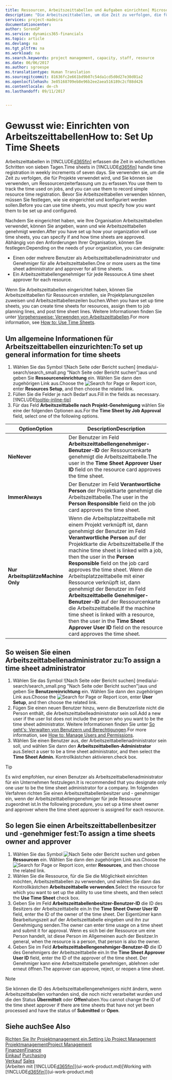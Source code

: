```yaml
---
title: Ressourcen, Arbeitszeittabellen und Aufgaben einrichten| Microsoft Docs
description: "Die Arbeitszeittabellen, um die Zeit zu verfolgen, die für Projekte verwendet wurde und Ressourcen verwendet wurde und halfen Ihnen mit Projektmanagement, der Stellenbesetzung und der Kapazität"
services: project-madeira
documentationcenter: 
author: SorenGP
ms.service: dynamics365-financials
ms.topic: article
ms.devlang: na
ms.tgt_pltfrm: na
ms.workload: na
ms.search.keywords: project management, capacity, staff, resource
ms.date: 06/06/2017
ms.author: sgroespe
ms.translationtype: Human Translation
ms.sourcegitcommit: 81636fc2e661bd9b07c54da1cd5d0d27e30d01a2
ms.openlocfilehash: 3e85168709eb8e96b2ee2aea516189c2cf88d426
ms.contentlocale: de-ch
ms.lasthandoff: 09/11/2017


---
```

# <a name="how-to-set-up-time-sheets"></a><span data-ttu-id="2ce5c-103">Gewusst wie: Einrichten von Arbeitszeittabellen</span><span class="sxs-lookup"><span data-stu-id="2ce5c-103">How to: Set Up Time Sheets</span></span>
<span data-ttu-id="2ce5c-104">Arbeitszeittabellen in [!INCLUDE[d365fin](includes/d365fin_md.md)] erfassen die Zeit in wöchentlichen Schritten von sieben Tagen.</span><span class="sxs-lookup"><span data-stu-id="2ce5c-104">Time sheets in [!INCLUDE[d365fin](includes/d365fin_md.md)] handle time registration in weekly increments of seven days.</span></span> <span data-ttu-id="2ce5c-105">Sie verwenden sie, um die Zeit zu verfolgen, die für Projekte verwendet wird, und Sie können sie verwenden, um Ressourcenzeiterfassung um zu erfassen.</span><span class="sxs-lookup"><span data-stu-id="2ce5c-105">You use them to track the time used on jobs, and you can use them to record simple resource time registration.</span></span> <span data-ttu-id="2ce5c-106">Bevor Sie Arbeitszeittabellen verwenden können, müssen Sie festlegen, wie sie eingerichtet und konfiguriert werden sollen.</span><span class="sxs-lookup"><span data-stu-id="2ce5c-106">Before you can use time sheets, you must specify how you want them to be set up and configured.</span></span>

<span data-ttu-id="2ce5c-107">Nachdem Sie eingerichtet haben, wie Ihre Organisation Arbeitszeittabellen verwendet, können Sie angeben, wann und wie Arbeitszeittabellen genehmigt werden.</span><span class="sxs-lookup"><span data-stu-id="2ce5c-107">After you have set up how your organization will use time sheets, you can specify if and how time sheets are approved.</span></span> <span data-ttu-id="2ce5c-108">Abhängig von den Anforderungen Ihrer Organisation, können Sie festlegen:</span><span class="sxs-lookup"><span data-stu-id="2ce5c-108">Depending on the needs of your organization, you can designate:</span></span>

* <span data-ttu-id="2ce5c-109">Einen oder mehrere Benutzer als Arbeitszeittabellenadministrator und Genehmiger für alle Arbeitszeittabellen.</span><span class="sxs-lookup"><span data-stu-id="2ce5c-109">One or more users as the time sheet administrator and approver for all time sheets.</span></span>
* <span data-ttu-id="2ce5c-110">Ein Arbeitszeittabellengenehmiger für jede Ressource.</span><span class="sxs-lookup"><span data-stu-id="2ce5c-110">A time sheet approver for each resource.</span></span>

<span data-ttu-id="2ce5c-111">Wenn Sie Arbeitszeittabellen eingerichtet haben, können Sie Arbeitszeittabellen für Ressourcen erstellen, sie Projektplanungszeilen zuweisen und Arbeitszeittabellenzeilen buchen.</span><span class="sxs-lookup"><span data-stu-id="2ce5c-111">When you have set up time sheets, you can create time sheets for resources, assign them to job planning lines, and post time sheet lines.</span></span> <span data-ttu-id="2ce5c-112">Weitere Informationen finden Sie unter [Vorgehensweise: Verwenden von Arbeitszeittabellen](projects-how-use-time-sheets.md).</span><span class="sxs-lookup"><span data-stu-id="2ce5c-112">For more information, see [How to: Use Time Sheets](projects-how-use-time-sheets.md).</span></span>

## <a name="to-set-up-general-information-for-time-sheets"></a><span data-ttu-id="2ce5c-113">Um allgemeine Informationen für Arbeitszeittabellen einzurichten:</span><span class="sxs-lookup"><span data-stu-id="2ce5c-113">To set up general information for time sheets</span></span>
1. <span data-ttu-id="2ce5c-114">Wählen Sie das Symbol ![Nach Seite oder Bericht suchen] (media/ui-search/search_small.png "Nach Seite oder Bericht suchen")aus und geben Sie **Ressourceneinrichtung** ein. Wählen Sie dann den zugehörigen Link aus.</span><span class="sxs-lookup"><span data-stu-id="2ce5c-114">Choose the ![Search for Page or Report](media/ui-search/search_small.png "Search for Page or Report icon") icon, enter **Resources Setup**, and then choose the related link.</span></span>  
2. <span data-ttu-id="2ce5c-115">Füllen Sie die Felder je nach Bedarf aus.</span><span class="sxs-lookup"><span data-stu-id="2ce5c-115">Fill in the fields as necessary.</span></span> [!INCLUDE[tooltip-inline-tip](includes/tooltip-inline-tip_md.md)]
3. <span data-ttu-id="2ce5c-116">Für das Feld **Arbeitszeittabelle nach Projekt-Genehmigung** wählen Sie eine der folgenden Optionen aus.</span><span class="sxs-lookup"><span data-stu-id="2ce5c-116">For the **Time Sheet by Job Approval** field, select one of the following options.</span></span>

| <span data-ttu-id="2ce5c-117">Option</span><span class="sxs-lookup"><span data-stu-id="2ce5c-117">Option</span></span> | <span data-ttu-id="2ce5c-118">Description</span><span class="sxs-lookup"><span data-stu-id="2ce5c-118">Description</span></span> |
| --- | --- |
| <span data-ttu-id="2ce5c-119">**Nie**</span><span class="sxs-lookup"><span data-stu-id="2ce5c-119">**Never**</span></span> |<span data-ttu-id="2ce5c-120">Der Benutzer im Feld **Arbeitszeittabellengenehmiger-Benutzer-ID** der Ressourcenkarte genehmigt die Arbeitszeittabelle.</span><span class="sxs-lookup"><span data-stu-id="2ce5c-120">The user in the **Time Sheet Approver User ID** field on the resource card approves the time sheet.</span></span> |
| <span data-ttu-id="2ce5c-121">**Immer**</span><span class="sxs-lookup"><span data-stu-id="2ce5c-121">**Always**</span></span> |<span data-ttu-id="2ce5c-122">Der Benutzer im Feld **Verantwortliche Person** der Projektkarte genehmigt die Arbeitszeittabelle.</span><span class="sxs-lookup"><span data-stu-id="2ce5c-122">The user in the **Person Responsible** field on the job card approves the time sheet.</span></span> |
| <span data-ttu-id="2ce5c-123">**Nur Arbeitsplätze**</span><span class="sxs-lookup"><span data-stu-id="2ce5c-123">**Machine Only**</span></span> |<span data-ttu-id="2ce5c-124">Wenn die Arbeitsplatzzeittabelle mit einem Projekt verknüpft ist, dann genehmigt der Benutzer im Feld **Verantwortliche Person** auf der Projektkarte die Arbeitszeittabelle.</span><span class="sxs-lookup"><span data-stu-id="2ce5c-124">If the machine time sheet is linked with a job, then the user in the **Person Responsible** field on the job card approves the time sheet.</span></span> <span data-ttu-id="2ce5c-125">Wenn die Arbeitsplatzzeittabelle mit einer Ressource verknüpft ist, dann genehmigt der Benutzer im Feld **Arbeitszeittabelle Genehmiger-Benutzer-ID** auf der Ressourcenkarte die Arbeitszeittabelle.</span><span class="sxs-lookup"><span data-stu-id="2ce5c-125">If the machine time sheet is linked with a resource, then the user in the **Time Sheet Approver User ID** field on the resource card approves the time sheet.</span></span> |

## <a name="to-assign-a-time-sheet-administrator"></a><span data-ttu-id="2ce5c-126">So weisen Sie einen Arbeitszeittabellenadministrator zu:</span><span class="sxs-lookup"><span data-stu-id="2ce5c-126">To assign a time sheet administrator</span></span>
1. <span data-ttu-id="2ce5c-127">Wählen Sie das Symbol ![Nach Seite oder Bericht suchen] (media/ui-search/search_small.png "Nach Seite oder Bericht suchen")aus und geben Sie **Benutzereinrichtung** ein. Wählen Sie dann den zugehörigen Link aus.</span><span class="sxs-lookup"><span data-stu-id="2ce5c-127">Choose the ![Search for Page or Report](media/ui-search/search_small.png "Search for Page or Report icon") icon, enter **User Setup**, and then choose the related link.</span></span>  
2. <span data-ttu-id="2ce5c-128">Fügen Sie einen neuen Benutzer hinzu, wenn die Benutzerliste nicht die Person enthält, die Arbeitszeittabelleadministrator sein soll.</span><span class="sxs-lookup"><span data-stu-id="2ce5c-128">Add a new user if the user list does not include the person who you want to be the time sheet administrator.</span></span> <span data-ttu-id="2ce5c-129">Weitere Informationen finden Sie unter [So geht's: Verwalten von Benutzern und Berechtigungen](ui-how-users-permissions.md).</span><span class="sxs-lookup"><span data-stu-id="2ce5c-129">For more information, see [How to: Manage Users and Permissions](ui-how-users-permissions.md).</span></span>
3. <span data-ttu-id="2ce5c-130">Wählen Sie einen Benutzer aus, der Arbeitszeittabellenadministrator sein soll, und wählen Sie dann den **Arbeitszeittabellen-Administrator** aus.</span><span class="sxs-lookup"><span data-stu-id="2ce5c-130">Select a user to be a time sheet administrator, and then select the **Time Sheet Admin.**</span></span> <span data-ttu-id="2ce5c-131">Kontrollkästchen aktivieren.</span><span class="sxs-lookup"><span data-stu-id="2ce5c-131">check box.</span></span>  

> [!TIP]  
>   <span data-ttu-id="2ce5c-132">Es wird empfohlen, nur einen Benutzer als Arbeitszeittabellenadministrator für ein Unternehmen festzulegen.</span><span class="sxs-lookup"><span data-stu-id="2ce5c-132">It is recommended that you designate only one user to be the time sheet administrator for a company.</span></span> <span data-ttu-id="2ce5c-133">Im folgenden Verfahren richten Sie einen Arbeitszeittabellenbesitzer und - genehmiger ein, wenn der Arbeitszeittabellengenehmiger für jede Ressource zugeordnet ist.</span><span class="sxs-lookup"><span data-stu-id="2ce5c-133">In the following procedure, you set up a time sheet owner and approver where the time sheet approver is assigned for each resource.</span></span>  

## <a name="to-assign-a-time-sheets-owner-and-approver"></a><span data-ttu-id="2ce5c-134">So legen Sie einen Arbeitszeittabellenbesitzer und -genehmiger fest:</span><span class="sxs-lookup"><span data-stu-id="2ce5c-134">To assign a time sheets owner and approver</span></span>
1. <span data-ttu-id="2ce5c-135">Wählen Sie das Symbol ![Nach Seite oder Bericht suchen](media/ui-search/search_small.png "Nach Seite oder Bericht suchen") und geben **Ressourcen** ein. Wählen Sie dann den zugehörigen Link aus.</span><span class="sxs-lookup"><span data-stu-id="2ce5c-135">Choose the ![Search for Page or Report](media/ui-search/search_small.png "Search for Page or Report icon") icon, enter **Resources**, and then choose the related link.</span></span>
2. <span data-ttu-id="2ce5c-136">Wählen Sie die Ressource, für die Sie die Möglichkeit einrichten möchten, Arbeitszeittabellen zu verwenden, und wählen Sie dann das Kontrollkästchen **Arbeitszeittabelle verwenden**.</span><span class="sxs-lookup"><span data-stu-id="2ce5c-136">Select the resource for which you want to set up the ability to use time sheets, and then select the **Use Time Sheet** check box.</span></span>  
3. <span data-ttu-id="2ce5c-137">Geben Sie im Feld **Arbeitszeittabellenbesitzer-Benutzer-ID** die ID des Besitzers der Arbeitszeittabelle ein.</span><span class="sxs-lookup"><span data-stu-id="2ce5c-137">In the **Time Sheet Owner User ID** field, enter the ID of the owner of the time sheet.</span></span> <span data-ttu-id="2ce5c-138">Der Eigentümer kann Bearbeitungszeit auf der Arbeitszeittabelle eingeben und ihn zur Genehmigung senden.</span><span class="sxs-lookup"><span data-stu-id="2ce5c-138">The owner can enter time usage on a time sheet and submit it for approval.</span></span> <span data-ttu-id="2ce5c-139">Wenn es sich bei der Ressource um eine Person handelt, ist diese Person im Allgemeinen auch der Besitzer.</span><span class="sxs-lookup"><span data-stu-id="2ce5c-139">In general, when the resource is a person, that person is also the owner.</span></span>  
4. <span data-ttu-id="2ce5c-140">Geben Sie im Feld **Arbeitszeittabellengenehmiger-Benutzer-ID** die ID des Genehmigers der Arbeitszeittabelle ein.</span><span class="sxs-lookup"><span data-stu-id="2ce5c-140">In the **Time Sheet Approver User ID** field, enter the ID of the approver of the time sheet.</span></span> <span data-ttu-id="2ce5c-141">Der Genehmiger kann eine Arbeitszeittabelle genehmigen, ablehnen oder erneut öffnen.</span><span class="sxs-lookup"><span data-stu-id="2ce5c-141">The approver can approve, reject, or reopen a time sheet.</span></span>  

> [!NOTE]  
>   <span data-ttu-id="2ce5c-142">Sie können die ID des Arbeitszeittabellengenehmigers nicht ändern, wenn Arbeitszeittabellen vorhanden sind, die noch nicht verarbeitet wurden und die den Status **Übermittelt** oder **Offen**haben.</span><span class="sxs-lookup"><span data-stu-id="2ce5c-142">You cannot change the ID of the time sheet approver if there are time sheets that have not yet been processed and have the status of **Submitted** or **Open**.</span></span>

## <a name="see-also"></a><span data-ttu-id="2ce5c-143">Siehe auch</span><span class="sxs-lookup"><span data-stu-id="2ce5c-143">See Also</span></span>
[<span data-ttu-id="2ce5c-144">Richten Sie Ihr Projektmanagement ein.</span><span class="sxs-lookup"><span data-stu-id="2ce5c-144">Setting Up Project Management</span></span>](projects-setup-projects.md)  
[<span data-ttu-id="2ce5c-145">Projektmanagement</span><span class="sxs-lookup"><span data-stu-id="2ce5c-145">Project Management</span></span>](projects-manage-projects.md)  
[<span data-ttu-id="2ce5c-146">Finanzen</span><span class="sxs-lookup"><span data-stu-id="2ce5c-146">Finance</span></span>](finance.md)  
<span data-ttu-id="2ce5c-147">[Einkauf](purchasing-manage-purchasing.md)       </span><span class="sxs-lookup"><span data-stu-id="2ce5c-147">[Purchasing](purchasing-manage-purchasing.md)       </span></span>  
<span data-ttu-id="2ce5c-148">[Verkauf](sales-manage-sales.md)    </span><span class="sxs-lookup"><span data-stu-id="2ce5c-148">[Sales](sales-manage-sales.md)    </span></span>  
<span data-ttu-id="2ce5c-149">[Arbeiten mit [!INCLUDE[d365fin](includes/d365fin_md.md)]](ui-work-product.md)</span><span class="sxs-lookup"><span data-stu-id="2ce5c-149">[Working with [!INCLUDE[d365fin](includes/d365fin_md.md)]](ui-work-product.md)</span></span>  

